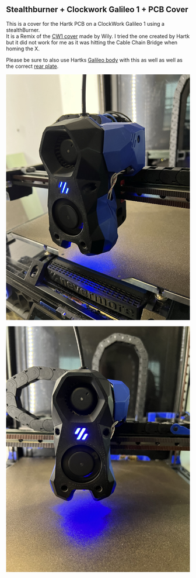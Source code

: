 ## Stealthburner + Clockwork Galileo 1 + PCB Cover

This is a cover for the Hartk PCB on a ClockWork Galileo 1 using a stealthBurner.  
It is a Remix of the [CW1 cover](https://github.com/VoronDesign/VoronUsers/tree/master/printer_mods/wile-e1/Stealthburner_CW1_PCB_Cover) made by Wily.
I tried the one created by Hartk but it did not work for me as it was hitting the Cable Chain Bridge when homing the X.

Please be sure to also use Hartks [Galileo body](https://github.com/hartk1213/MISC/tree/main/Voron%20Mods/Extruders/Galileo) with this as well as well as the correct [rear plate](https://github.com/VoronDesign/Voron-Hardware/blob/master/Afterburner_Toolhead_PCB/STLs/Galileo/motor_plate_galileo.stl).

![installed](installed.jpeg)

![Front](front.jpeg)
